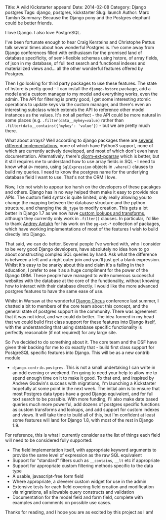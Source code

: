 Title: A wild Kickstarter appears!
Date: 2014-02-08
Category: Django postgres
Tags: django, postgres, kickstarter
Slug: launch
Author: Marc Tamlyn
Summary: Because the Django pony and the Postgres elephant could be better friends.

I love Django. I also love PostgreSQL.

I've been fortunate enough to hear Craig Kersteins and Christophe Pettus talk
several times about how wonderful Postgres is. I've come away from Django
conferences filled with enthusiasm for the promised land of database
specificity, of semi-flexible schemas using hstore, of array fields, of json in
my database, of full text search and functional indexes and materialized views
and… all the other wonderful features offered by Postgres.

Then I go looking for third party packages to use these features. The state of
hstore is pretty good - I can install the `django-hstore` package, add a model
and a custom manager to my model and everything works, even the admin. The API
for filtering is pretty good, I get some interesting atomic operations to
update keys via the custom manager, and there's even an interesting subclass
which extends the API to reference other model instances as the values. It's
not all perfect - the API could be more natural in some places (e.g.
`.filter(data__mykey=value)` rather than `.filter(data__contains({'mykey':
'value'})` - but we are pretty much there.

What about arrays? Well according to django packages there are [several
different implementations](https://www.djangopackages.com/grids/g/arrayfield/),
none of which have Python3 support, none of which are currently actively
developed, and most of which don't even have documentation. Alternatively,
there's [djorm-ext-pgarray](https://github.com/niwibe/djorm-ext-pgarray) which
is better, but it still requires me to understand how to use array fields in
SQL - I need to know what `@>` means, using `SqlExpression` objects in
`.where()` clauses to build my queries. I need to know the postgres name for
the underlying database field I want to use. That's not the ORM I love.

Now, I do not wish to appear too harsh on the developers of these pacakges and
others. Django has in no way helped them make it easy to provide nice APIs. The
custom field syntax is quite limited, only really allowing you to change the
mapping between the database structure and the python structure, and changing
the `db_type` to modify creation. This gets a lot better in Django 1.7 as we
now have [custom lookups and
transforms](https://docs.djangoproject.com/en/dev/ref/models/custom-lookups/),
although they currently only work in `.filter()` clauses. In particular, I'd
like to thank [Andrey Antukh](https://github.com/niwibe) for his work on the
`pg-ext-*` collection of packages, which have working implementations of most
of the features I wish to build directly into Django.

That said, we can do better. Several people I've worked with, who I consider to
be very good Django developers, have absolutely no idea how to go about
constructing complex SQL queries by hand. Ask what the difference is between
a left and a right outer join and you'll just get a blank expression. Whilst
it's easy to be snarky about this and claim it's a failing in their education,
I prefer to see it as a huge compliment for the power of the Django ORM. These
people have managed to write numerous successful websites with the database at
the core of the functionality, without knowing how to interact with their
database directly. I would like the more advanced postgres features to have the
same ease of use.

Whilst in Warsaw at the wonderful [Django Circus](http://2013.djangocon.eu/)
conference last summer, I chatted a bit to members of the core team about this
concept, and the general state of postgres support in the community. There was
agreement that it was not ideal, and we could do better. The idea formed in my
head that we could build first class support for these features into Django
itself, with the understanding that using database specific functionality is
perfectly reasonable (if not required) for any large site.

So I've decided to do something about it. The core team and the DSF have given
their backing for me to do exactly that - build first class support for
PostgreSQL specific features into Django. This will be as a new contrib module
- `django.contrib.postgres`. This is not a small undertaking I can write in an
odd evening or weekend. I'm going to need your help to allow me to spend enough
time on it to make it good. To that end, and inspired by Andrew Godwin's
success with migrations, I'm launching a Kickstarter hopefully at some point in
the next week. The initial aim is to ensure that most Postgres data types have
a good Django equivalent, and for full text search to be possible. With more
funding, I'll also make date based queries much more powerful, add dozens of
postgres specific functions as custom transforms and lookups, and add support
for custom indexes and views. It will take time to build all of this, but I'm
confident at least some features will land for Django 1.8, with most of the
rest in Django 1.9.

For reference, this is what I currently consider as the list of things each
field will need to be considered fully supported:

- The field implementation itself, with appropriate keyword arguments to
  provide the same level of expression as the raw SQL equivalent
- Support for "standard" filters such as `__contains`, `__lt` etc if
  appropriate
- Support for appropriate custom filtering methods specific to the data type
- A usable, javascript-free form field
- Where appropriate, a cleverer custom widget for use in the admin
- Extensive tests for each field covering field creation and modification via
  migrations, all allowable query constructs and validation
- Documentation for the model field and form field, complete with examples and
  comments on possible use cases.

Thanks for reading, and I hope you are as excited by this project as I am!
